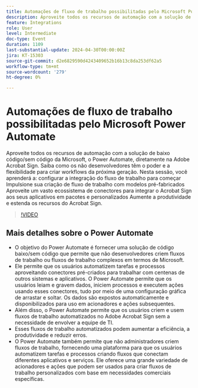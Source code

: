 ```yaml
---
title: Automações de fluxo de trabalho possibilitadas pelo Microsoft Power Automate
description: Aproveite todos os recursos de automação com a solução de baixo código/sem código da Microsoft, o Power Automate, diretamente na Adobe Acrobat Sign.
feature: Integrations
role: User
level: Intermediate
doc-type: Event
duration: 1109
last-substantial-update: 2024-04-30T00:00:00Z
jira: KT-15303
source-git-commit: d2e6829590d4243409652b16b13c8da253df62a5
workflow-type: tm+mt
source-wordcount: '279'
ht-degree: 0%

---
```



# Automações de fluxo de trabalho possibilitadas pelo Microsoft Power Automate

Aproveite todos os recursos de automação com a solução de baixo código/sem código da Microsoft, o Power Automate, diretamente na Adobe Acrobat Sign. Saiba como os não desenvolvedores têm o poder e a flexibilidade para criar workflows da próxima geração. Nesta sessão, você aprenderá a: configurar a integração do fluxo de trabalho para começar Impulsione sua criação de fluxo de trabalho com modelos pré-fabricados Aproveite um vasto ecossistema de conectores para integrar o Acrobat Sign aos seus aplicativos em pacotes e personalizados Aumente a produtividade e estenda os recursos do Acrobat Sign.

>[!VIDEO](https://video.tv.adobe.com/v/3428194/?learn=on)

## Mais detalhes sobre o Power Automate

* O objetivo do Power Automate é fornecer uma solução de código baixo/sem código que permite que não desenvolvedores criem fluxos de trabalho ou fluxos de trabalho complexos em termos de Microsoft.
* Ele permite que os usuários automatizem tarefas e processos aproveitando conectores pré-criados para trabalhar com centenas de outros sistemas e aplicativos. O Power Automate permite que os usuários leiam e gravem dados, iniciem processos e executem ações usando esses conectores, tudo por meio de uma configuração gráfica de arrastar e soltar. Os dados são expostos automaticamente e disponibilizados para uso em acionadores e ações subsequentes.
* &#x200B;Além disso, o Power Automate permite que os usuários criem e usem fluxos de trabalho automatizados no Adobe Acrobat Sign sem a necessidade de envolver a equipe de TI.
* Esses fluxos de trabalho automatizados podem aumentar a eficiência, a produtividade e reduzir erros.
* O Power Automate também permite que não administradores criem fluxos de trabalho, fornecendo uma plataforma para que os usuários automatizem tarefas e processos criando fluxos que conectam diferentes aplicativos e serviços. Ele oferece uma grande variedade de acionadores e ações que podem ser usados para criar fluxos de trabalho personalizados com base em necessidades comerciais específicas.


